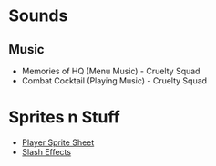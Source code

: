 # Sounds
## Music
 - Memories of HQ (Menu Music) - Cruelty Squad
 - Combat Cocktail (Playing Music) - Cruelty Squad
# Sprites n Stuff
- [Player Sprite Sheet](https://craftpix.net/freebies/free-vampire-pixel-art-sprite-sheets/)
- [Slash Effects](https://craftpix.net/freebies/free-slash-sprite-cartoon-effects/?num=1&count=41&sq=slash&pos=5)
